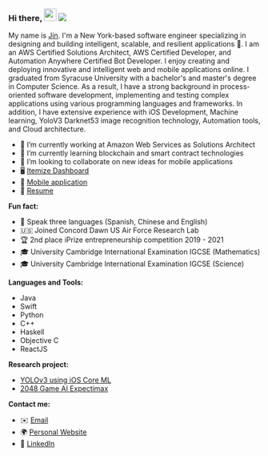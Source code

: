 ### Hi there, <img src="https://media.giphy.com/media/hvRJCLFzcasrR4ia7z/giphy.gif" width="25px"> ![](https://visitor-badge.glitch.me/badge?page_id=ztanruan.ztanruan)


My name is [Jin](https://ztanruan.com). I'm a New York-based software engineer specializing in designing and building intelligent, scalable, and resilient applications 🚀. I am an AWS Certified Solutions Architect, AWS Certified Developer, and Automation Anywhere Certified Bot Developer. I enjoy creating and deploying innovative and intelligent web and mobile applications online. I graduated from Syracuse University with a bachelor's and master's degree in Computer Science. As a result, I have a strong background in process-oriented software development, implementing and testing complex applications using various programming languages and frameworks. In addition, I have extensive experience with iOS Development, Machine learning, YoloV3 Darknet53 image recognition technology, Automation tools, and Cloud architecture.

- 🔭 I’m currently working at Amazon Web Services as Solutions Architect
- 🌱 I’m currently learning blockchain and smart contract technologies
- 👯 I’m looking to collaborate on new ideas for mobile applications
- 🖥️ [Itemize Dashboard](https://itemizeusa.com)
- 📱 [Mobile application](https://apps.apple.com/us/app/splash-desk/id1528420953)
- 📝 [Resume](https://ztanruan.com/resume.pdf)

**Fun fact:** 

- 📇 Speak three languages (Spanish, Chinese and English)
- 🇺🇸 Joined Concord Dawn US Air Force Research Lab
- 🏆 2nd place iPrize entrepreneurship competition 2019 - 2021
- 🎓 University Cambridge International Examination IGCSE (Mathematics) 
- 🎓 University Cambridge International Examination IGCSE (Science)

**Languages and Tools:** 

- Java 
- Swift
- Python
- C++
- Haskell
- Objective C
- ReactJS

**Research project:**

- [YOLOv3 using iOS Core ML](https://ztanruan.com/YOLOv3_Darknet53_iOS.pdf)
- [2048 Game AI Expectimax](https://ztanruan.com/2048_AI_Game_Expectimax.pdf)

**Contact me:**

- ✉️ [Email](mailto:jtanruan@gmail.com)
- 🌍 [Personal Website](https://ztanruan.com)
- 🔗 [Linkedln](https://www.linkedin.com/notifications/)
